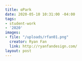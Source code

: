 ```yaml
---
title: αPark
date: 2020-05-10 10:31:00 -04:00
tags:
- student-work
- '2020'
images:
- file: "/uploads/rfan01.png"
  creator: Ryan Fan
  link: http://ryanfandesign.com/
layout: post
---
```


